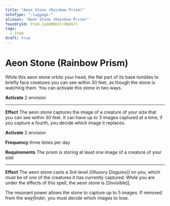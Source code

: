 ```yaml
---
title: "Aeon Stone (Rainbow Prism)"
noteType: ":luggage:"
aliases: "Aeon Stone (Rainbow Prism)"
foundryId: Item.JyGb0Q0Jlr8OA57l
tags:
  - Item
draft: true
---
```


# Aeon Stone (Rainbow Prism)

While this aeon stone orbits your head, the flat part of its base tumbles to briefly face creatures you can see within 30 feet, as though the stone is watching them. You can activate this stone in two ways.

**Activate** 2 envision

* * *

**Effect** The aeon stone captures the image of a creature of your size that you can see within 30 feet. It can have up to 3 images captured at a time; if you capture a fourth, you decide which image it replaces.

**Activate** 2 envision

**Frequency** three times per day

**Requirements** The prism is storing at least one image of a creature of your size

* * *

**Effect** The aeon stone casts a 3rd-level _[[Illusory Disguise]]_ on you, which must be of one of the creatures it has currently captured. While you are under the effects of this spell, the aeon stone is [[Invisible]].

The resonant power allows the stone to capture up to 5 images. If removed from the _wayfinder_, you must decide which images to lose.
